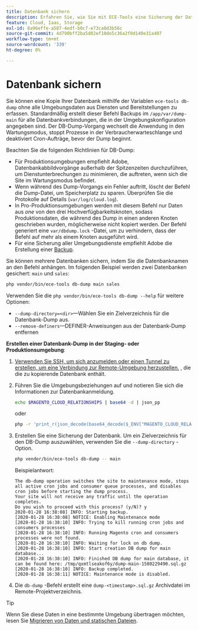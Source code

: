 ```yaml
---
title: Datenbank sichern
description: Erfahren Sie, wie Sie mit ECE-Tools eine Sicherung der Datenbank für ein Adobe Commerce-Projekt zur Cloud-Infrastruktur erstellen.
feature: Cloud, Iaas, Storage
exl-id: 8a96effe-a587-4edf-b0c7-e73ca8d3b56c
source-git-commit: 4d790bff2ba5d02ef10de5c36a2f0d140e31a407
workflow-type: tm+mt
source-wordcount: '339'
ht-degree: 0%

---
```


# Datenbank sichern

Sie können eine Kopie Ihrer Datenbank mithilfe der Variablen `ece-tools db-dump` ohne alle Umgebungsdaten aus Diensten und Bereitstellungen zu erfassen. Standardmäßig erstellt dieser Befehl Backups im `/app/var/dump-main` für alle Datenbankverbindungen, die in der Umgebungskonfiguration angegeben sind. Der DB-Dump-Vorgang wechselt die Anwendung in den Wartungsmodus, stoppt Prozesse in der Verbraucherwarteschlange und deaktiviert Cron-Aufträge, bevor der Dump beginnt.

Beachten Sie die folgenden Richtlinien für DB-Dump:

- Für Produktionsumgebungen empfiehlt Adobe, Datenbankabbildvorgänge außerhalb der Spitzenzeiten durchzuführen, um Dienstunterbrechungen zu minimieren, die auftreten, wenn sich die Site im Wartungsmodus befindet.
- Wenn während des Dump-Vorgangs ein Fehler auftritt, löscht der Befehl die Dump-Datei, um Speicherplatz zu sparen. Überprüfen Sie die Protokolle auf Details (`var/log/cloud.log`).
- In Pro-Produktionsumgebungen werden mit diesem Befehl nur Daten aus _one_ von den drei Hochverfügbarkeitsknoten, sodass Produktionsdaten, die während des Dump in einen anderen Knoten geschrieben wurden, möglicherweise nicht kopiert werden. Der Befehl generiert eine `var/dbdump.lock` -Datei, um zu verhindern, dass der Befehl auf mehr als einem Knoten ausgeführt wird.
- Für eine Sicherung aller Umgebungsdienste empfiehlt Adobe die Erstellung einer [Backup](snapshots.md).

Sie können mehrere Datenbanken sichern, indem Sie die Datenbanknamen an den Befehl anhängen. Im folgenden Beispiel werden zwei Datenbanken gesichert: `main` und `sales`:

```bash
php vendor/bin/ece-tools db-dump main sales
```

Verwenden Sie die `php vendor/bin/ece-tools db-dump --help` für weitere Optionen:

- `--dump-directory=<dir>`—Wählen Sie ein Zielverzeichnis für die Datenbank-Dump aus.
- `--remove-definers`—DEFINER-Anweisungen aus der Datenbank-Dump entfernen

**Erstellen einer Datenbank-Dump in der Staging- oder Produktionsumgebung**:

1. [Verwenden Sie SSH, um sich anzumelden oder einen Tunnel zu erstellen, um eine Verbindung zur Remote-Umgebung herzustellen.](../development/secure-connections.md) , die die zu kopierende Datenbank enthält.

1. Führen Sie die Umgebungsbeziehungen auf und notieren Sie sich die Informationen zur Datenbankanmeldung.

   ```bash
   echo $MAGENTO_CLOUD_RELATIONSHIPS | base64 -d | json_pp
   ```

   oder

   ```bash
   php -r 'print_r(json_decode(base64_decode($_ENV["MAGENTO_CLOUD_RELATIONSHIPS"]))->database);'
   ```

1. Erstellen Sie eine Sicherung der Datenbank. Um ein Zielverzeichnis für den DB-Dump auszuwählen, verwenden Sie die `--dump-directory` -Option.

   ```bash
   php vendor/bin/ece-tools db-dump -- main
   ```

   Beispielantwort:

   ```terminal
   The db-dump operation switches the site to maintenance mode, stops all active cron jobs and consumer queue processes, and disables cron jobs before starting the dump process.
   Your site will not receive any traffic until the operation completes.
   Do you wish to proceed with this process? (y/N)? y
   2020-01-28 16:38:08] INFO: Starting backup.
   [2020-01-28 16:38:08] NOTICE: Enabling Maintenance mode
   [2020-01-28 16:38:10] INFO: Trying to kill running cron jobs and consumers processes
   [2020-01-28 16:38:10] INFO: Running Magento cron and consumers processes were not found.
   [2020-01-28 16:38:10] INFO: Waiting for lock on db dump.
   [2020-01-28 16:38:10] INFO: Start creation DB dump for main database...
   [2020-01-28 16:38:10] INFO: Finished DB dump for main database, it can be found here: /tmp/qxmtlseakof6y/dump-main-1580229490.sql.gz
   [2020-01-28 16:38:10] INFO: Backup completed.
   [2020-01-28 16:38:11] NOTICE: Maintenance mode is disabled.
   ```

1. Die `db-dump` -Befehl erstellt eine `dump-<timestamp>.sql.gz` Archivdatei im Remote-Projektverzeichnis.

>[!TIP]
>
>Wenn Sie diese Daten in eine bestimmte Umgebung übertragen möchten, lesen Sie [Migrieren von Daten und statischen Dateien](../deploy/staging-production.md#migrate-static-files).
